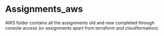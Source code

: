# Assignments_aws
AWS folder contains all the assignments old and new completed through console access (or assignments apart from terraform and cloudformation).
